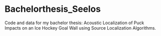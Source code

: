 # Bachelorthesis_Seelos
Code and data for my bachelor thesis: Acoustic Localization of Puck Impacts on an Ice Hockey Goal Wall using Source Localization Algorithms. 
